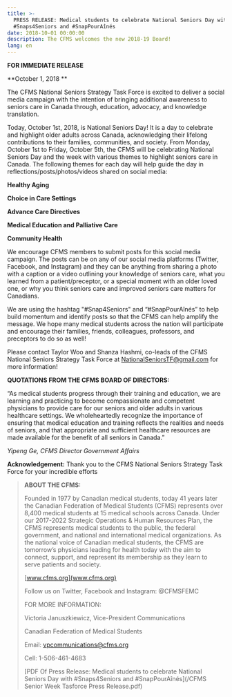 ```yaml
---
title: >-
  PRESS RELEASE: Medical students to celebrate National Seniors Day with
  #Snaps4Seniors and #SnapPourAînés
date: 2018-10-01 00:00:00
description: The CFMS welcomes the new 2018-19 Board!
lang: en
---
```


**FOR IMMEDIATE RELEASE**

**October 1, 2018 **

The CFMS National Seniors Strategy Task Force is excited to deliver a social media campaign with the intention of bringing additional awareness to seniors care in Canada through, education, advocacy, and knowledge translation. 

Today, October 1st, 2018, is National Seniors Day! It is a day to celebrate and highlight older adults across Canada, acknowledging their lifelong contributions to their families, communities, and society. From Monday, October 1st to Friday, October 5th, the CFMS will be celebrating National Seniors Day and the week with various themes to highlight seniors care in Canada. The following themes for each day will help guide the day in reflections/posts/photos/videos shared on social media:

**Healthy Aging**

**Choice in Care Settings**

**Advance Care Directives**

**Medical Education and Palliative Care**

**Community Health**

We encourage CFMS members to submit posts for this social media campaign. The posts can be on any of our social media platforms (Twitter, Facebook, and Instagram) and they can be anything from sharing a photo with a caption or a video outlining your knowledge of seniors care, what you learned from a patient/preceptor, or a special moment with an older loved one, or why you think seniors care and improved seniors care matters for Canadians.

We are using the hashtag "#Snap4Seniors" and “#SnapPourAînés” to help build momentum and identify posts so that the CFMS can help amplify the message. We hope many medical students across the nation will participate and encourage their families, friends, colleagues, professors, and preceptors to do so as well!

Please contact Taylor Woo and Shanza Hashmi, co-leads of the CFMS National Seniors Strategy Task Force at NationalSeniorsTF@gmail.com for more information!

**QUOTATIONS FROM THE CFMS BOARD OF DIRECTORS:**

“As medical students progress through their training and education, we are learning and practicing to become compassionate and competent physicians to provide care for our seniors and older adults in various healthcare settings. We wholeheartedly recognize the importance of ensuring that medical education and training reflects the realities and needs of seniors, and that appropriate and sufficient healthcare resources are made available for the benefit of all seniors in Canada.”

*Yipeng Ge, CFMS Director Government Affairs*

**Acknowledgement:** Thank you to the CFMS National Seniors Strategy Task Force for your incredible efforts

> **ABOUT THE CFMS:**
>
>
> Founded in 1977 by Canadian medical students, today 41 years later the Canadian Federation of Medical Students (CFMS) represents over 8,400 medical students at 15 medical schools across Canada. Under our 2017-2022 Strategic Operations & Human Resources Plan, the CFMS represents medical students to the public, the federal government, and national and international medical organizations. As the national voice of Canadian medical students, the CFMS are tomorrow’s physicians leading for health today with the aim to connect, support, and represent its membership as they learn to serve patients and society.
>
>
> [www.cfms.org](www.cfms.org)
>
>
> Follow us on Twitter, Facebook and Instagram: @CFMSFEMC 
>
>
> FOR MORE INFORMATION:
>
>
> Victoria Januszkiewicz, Vice-President Communications
>
>
> Canadian Federation of Medical Students
>
>
> Email: [vpcommunications@cfms.org](mailto:vpcommunications@cfms.org)
>
>
> Cell: 1-506-461-4683
>
>
> [PDF Of Press Release: Medical students to celebrate National Seniors Day with #Snaps4Seniors and #SnapPourAînés](/CFMS Senior Week Tasforce Press Release.pdf)